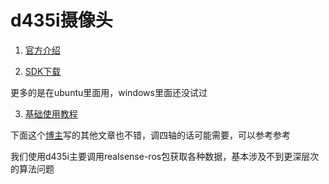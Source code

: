 # d435i摄像头
1. [官方介绍](https://www.intelrealsense.com/zh-hans/depth-camera-d435i/)


2. [SDK下载](https://www.intelrealsense.com/zh-hans/sdk-2/)  

更多的是在ubuntu里面用，windows里面还没试过

3. [基础使用教程](http://zhaoxuhui.top/blog/2020/09/09/intel-realsense-d435i-installation-and-use.html#1%E7%AE%80%E4%BB%8B)   

下面这个[博主](http://zhaoxuhui.top/)写的其他文章也不错，调四轴的话可能需要，可以参考参考

我们使用d435i主要调用realsense-ros包获取各种数据，基本涉及不到更深层次的算法问题
